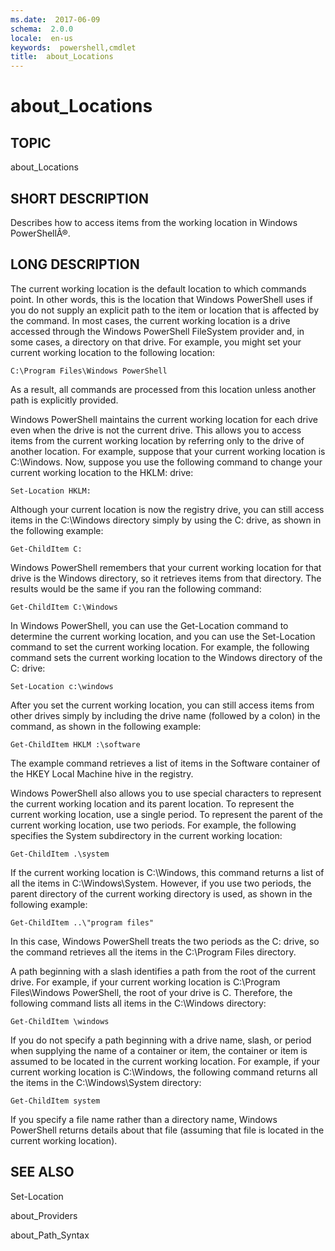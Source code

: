```yaml
---
ms.date:  2017-06-09
schema:  2.0.0
locale:  en-us
keywords:  powershell,cmdlet
title:  about_Locations
---
```


# about_Locations
## TOPIC  
 about\_Locations  
  
## SHORT DESCRIPTION  
 Describes how to access items from the working location in Windows PowerShellÂ®.  
  
## LONG DESCRIPTION  
 The current working location is the default location to which commands point. In other words, this is the location that Windows PowerShell uses if you do not supply an explicit path to the item or location that is affected by the command. In most cases, the current working location is a drive accessed through the Windows PowerShell FileSystem provider and, in some cases, a directory on that drive. For example, you might set your current working location to the following location:  
  
```  
C:\Program Files\Windows PowerShell  
```  
  
 As a result, all commands are processed from this location unless another path is explicitly provided.  
  
 Windows PowerShell maintains the current working location for each drive even when the drive is not the current drive. This allows you to access items from the current working location by referring only to the drive of another location. For example, suppose that your current working location is C:\\Windows. Now, suppose you use the following command to change your current working location to the HKLM: drive:  
  
```  
Set-Location HKLM:  
```  
  
 Although your current location is now the registry drive, you can still access items in the C:\\Windows directory simply by using the C: drive, as shown in the following example:  
  
```  
Get-ChildItem C:  
```  
  
 Windows PowerShell remembers that your current working location for that drive is the Windows directory, so it retrieves items from that directory. The results would be the same if you ran the following command:  
  
```  
Get-ChildItem C:\Windows  
```  
  
 In Windows PowerShell, you can use the Get\-Location command to determine the current working location, and you can use the Set\-Location command to set the current working location. For example, the following command sets the current working location to the Windows directory of the C: drive:  
  
```  
Set-Location c:\windows  
```  
  
 After you set the current working location, you can still access items from other drives simply by including the drive name \(followed by a colon\) in the command, as shown in the following example:  
  
```  
Get-ChildItem HKLM :\software  
```  
  
 The example command retrieves a list of items in the Software container of the HKEY Local Machine hive in the registry.  
  
 Windows PowerShell also allows you to use special characters to represent the current working location and its parent location. To represent the current working location, use a single period. To represent the parent of the current working location, use two periods. For example, the following specifies the System subdirectory in the current working location:  
  
```  
Get-ChildItem .\system  
```  
  
 If the current working location is C:\\Windows, this command returns a list of all the items in C:\\Windows\\System. However, if you use two periods, the parent directory of the current working directory is used, as shown in the following example:  
  
```  
Get-ChildItem ..\"program files"  
```  
  
 In this case, Windows PowerShell treats the two periods as the C: drive, so the command retrieves all the items in the C:\\Program Files directory.  
  
 A path beginning with a slash identifies a path from the root of the current drive. For example, if your current working location is C:\\Program Files\\Windows PowerShell, the root of your drive is C. Therefore, the following command lists all items in the C:\\Windows directory:  
  
```  
Get-ChildItem \windows  
```  
  
 If you do not specify a path beginning with a drive name, slash, or period when supplying the name of a container or item, the container or item is assumed to be located in the current working location. For example, if your current working location is C:\\Windows, the following command returns all the items in the C:\\Windows\\System directory:  
  
```  
Get-ChildItem system  
```  
  
 If you specify a file name rather than a directory name, Windows PowerShell returns details about that file \(assuming that file is located in the current working location\).  
  
## SEE ALSO  
 Set\-Location  
  
 about\_Providers  
  
 about\_Path\_Syntax

